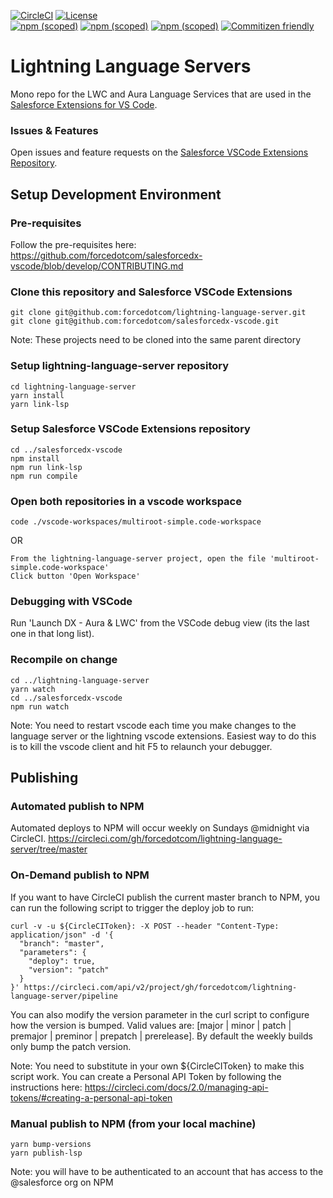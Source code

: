 [![CircleCI](https://circleci.com/gh/forcedotcom/lightning-language-server/tree/master.svg?style=svg)](https://circleci.com/gh/forcedotcom/lightning-language-server/tree/master)
[![License](https://img.shields.io/badge/License-BSD%203--Clause-blue.svg)](https://opensource.org/licenses/BSD-3-Clause)<br/>
[![npm (scoped)](https://img.shields.io/npm/v/@salesforce/lwc-language-server?label=lwc-language-server&logo=npm)](https://www.npmjs.com/package/@salesforce/lwc-language-server)
[![npm (scoped)](https://img.shields.io/npm/v/@salesforce/aura-language-server?label=aura-language-server&logo=npm)](https://www.npmjs.com/package/@salesforce/aura-language-server)
[![npm (scoped)](https://img.shields.io/npm/v/@salesforce/lightning-lsp-common?label=lightning-lsp-common&logo=npm)](https://www.npmjs.com/package/@salesforce/lightning-lsp-common)
[![Commitizen friendly](https://img.shields.io/badge/commitizen-friendly-brightgreen.svg)](http://commitizen.github.io/cz-cli/)

# Lightning Language Servers

Mono repo for the LWC and Aura Language Services that are used in the [Salesforce Extensions for VS Code](https://github.com/forcedotcom/salesforcedx-vscode).

### Issues & Features

Open issues and feature requests on the [Salesforce VSCode Extensions Repository](https://github.com/forcedotcom/salesforcedx-vscode/issues/new/choose).

## Setup Development Environment

### Pre-requisites

Follow the pre-requisites here:
https://github.com/forcedotcom/salesforcedx-vscode/blob/develop/CONTRIBUTING.md

### Clone this repository and Salesforce VSCode Extensions

```
git clone git@github.com:forcedotcom/lightning-language-server.git
git clone git@github.com:forcedotcom/salesforcedx-vscode.git
```

Note: These projects need to be cloned into the same parent directory

### Setup lightning-language-server repository

```
cd lightning-language-server
yarn install
yarn link-lsp
```

### Setup Salesforce VSCode Extensions repository

```
cd ../salesforcedx-vscode
npm install
npm run link-lsp
npm run compile
```

### Open both repositories in a vscode workspace

```
code ./vscode-workspaces/multiroot-simple.code-workspace
```

OR

```
From the lightning-language-server project, open the file 'multiroot-simple.code-workspace'
Click button 'Open Workspace'
```

### Debugging with VSCode

Run 'Launch DX - Aura & LWC' from the VSCode debug view (its the last one in that long list). 

### Recompile on change

```
cd ../lightning-language-server
yarn watch
cd ../salesforcedx-vscode
npm run watch
```

Note: You need to restart vscode each time you make changes to the language server or the lightning vscode extensions.
Easiest way to do this is to kill the vscode client and hit F5 to relaunch your debugger.

## Publishing

### Automated publish to NPM
Automated deploys to NPM will occur weekly on Sundays @midnight via CircleCI.
https://circleci.com/gh/forcedotcom/lightning-language-server/tree/master 

### On-Demand publish to NPM
If you want to have CircleCI publish the current master branch to NPM, you can run the following script to trigger the deploy job to run:

```
curl -v -u ${CircleCIToken}: -X POST --header "Content-Type: application/json" -d '{
  "branch": "master",
  "parameters": {
    "deploy": true,
    "version": "patch"
  }
}' https://circleci.com/api/v2/project/gh/forcedotcom/lightning-language-server/pipeline
```

You can also modify the version parameter in the curl script to configure how the version is bumped. Valid values are: [major | minor | patch | premajor | preminor | prepatch | prerelease]. By default the weekly builds only bump the patch version.

Note: You need to substitute in your own ${CircleCIToken} to make this script work. You can create a Personal API Token by following the instructions here:
https://circleci.com/docs/2.0/managing-api-tokens/#creating-a-personal-api-token

### Manual publish to NPM (from your local machine)
```
yarn bump-versions
yarn publish-lsp
```

Note: you will have to be authenticated to an account that has access to the @salesforce org on NPM